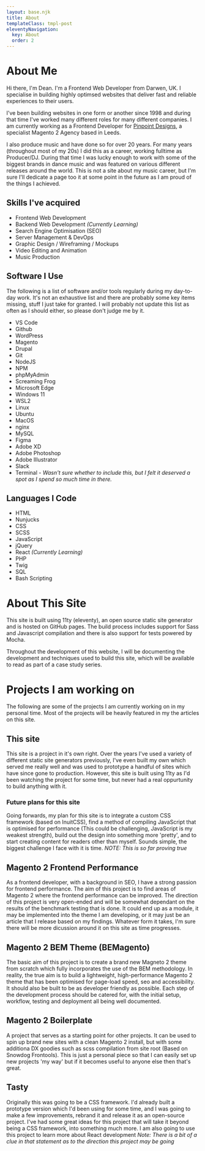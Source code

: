 ```yaml
---
layout: base.njk
title: About
templateClass: tmpl-post
eleventyNavigation:
  key: About
  order: 2
---
```


# About Me

Hi there, I'm Dean. I'm a Frontend Web Developer from Darwen, UK. I specialise in building highly optimsed websites that deliver fast and reliable experiences to their users.

I've been building websites in one form or another since 1998 and during that time I've worked many different roles for many different companies. I am currently working as a Frontend Developer for [Pinpoint Designs](https://www.pinpointdesigns.co.uk/), a specialist Magento 2 Agency based in Leeds.

I also produce music and have done so for over 20 years. For many years (throughout most of my 20s) I did this as a career, working fulltime as Producer/DJ. During that time I was lucky enough to work with some of the biggest brands in dance music and was featured on various different releases around the world. This is not a site about my music career, but I'm sure I'll dedicate a page too it at some point in the future as I am proud of the things I achieved.

## Skills I've acquired

- Frontend Web Development
- Backend Web Development *(Currently Learning)*
- Search Engine Optimisation (SEO)
- Server Management & DevOps
- Graphic Design / Wireframing / Mockups
- Video Editing and Animation
- Music Production

## Software I Use

The following is a list of software and/or tools regularly during my day-to-day work. It's not an exhaustive list and there are probably some key items missing, stuff I just take for granted. I will probably not update this list as often as I should either, so please don't judge me by it.

- VS Code
- Github
- WordPress
- Magento
- Drupal
- Git
- NodeJS
- NPM
- phpMyAdmin
- Screaming Frog
- Microsoft Edge
- Windows 11
- WSL2
- Linux
- Ubuntu
- MacOS
- nginx
- MySQL
- Figma
- Adobe XD
- Adobe Photoshop
- Adobe Illustrator
- Slack
- Terminal - *Wasn't sure whether to include this, but I felt it deserved a spot as I spend so much time in there.*

## Languages I Code

- HTML
- Nunjucks
- CSS
- SCSS
- JavaScript
- jQuery
- React *(Currently Learning)*
- PHP
- Twig
- SQL
- Bash Scripting

# About This Site

This site is built using 11ty (eleventy), an open source static site generator and is hosted on GitHub pages. The build process includes support for Sass and Javascript compilation and there is also support for tests powered by Mocha.

Throughout the development of this website, I will be documenting the development and techniques used to build this site, which will be available to read as part of a case study series.

# Projects I am working on

The following are some of the projects I am currently working on in my personal time. Most of the projects will be heavily featured in my the articles on this site.

## This site

This site is a project in it's own right. Over the years I've used a variety of different static site generators previously, I've even built my own which served me really well and was used to prototype a handful of sites which have since gone to production. However, this site is built using 11ty as I'd been watching the project for some time, but never had a real oppurtunity to build anything with it.

### Future plans for this site

Going forwards, my plan for this site is to integrate a custom CSS framework (based on InuitCSS), find a method of compiling JavaScript that is optimised for performance (This could be challenging, JavaScript is my weakest strength), build out the design into something more 'pretty', and to start creating content for readers other than myself. Sounds simple, the biggest challenge I face with it is time. *NOTE: This is so far proving true*

## Magento 2 Frontend Performance

As a frontend developer, with a background in SEO, I have a strong passion for frontend performance. The aim of this project is to find areas of Magento 2 where the frontend performance can be improved. The direction of this project is very open-ended and will be somewhat dependant on the results of the benchmark testing that is done. It could end up as a module, it may be implemented into the theme I am developing, or it may just be an article that I release based on my findings. Whatever form it takes, I'm sure there will be more dicussion around it on this site as time progresses.

## Magento 2 BEM Theme (BEMagento)

The basic aim of this project is to create a brand new Magneto 2 theme from scratch which fully incorporates the use of the BEM methodology. In reality, the true aim is to build a lightweight, high-performance Magento 2 theme that has been optimised for page-load speed, seo and accessibility. It should also be built to be as developer friendly as possible. Each step of the development process should be catered for, with the initial setup, workflow, testing and deployment all being well documented.

## Magento 2 Boilerplate

A project that serves as a starting point for other projects. It can be used to spin up brand new sites with a clean Magento 2 install, but with some additiona DX goodies such as scss compilation from site root (Based on Snowdog Frontools). This is just a personal piece so that I can easily set up new projects 'my way' but if it becomes useful to anyone else then that's great.

## Tasty

Originally this was going to be a CSS framework. I'd already built a prototype version which I'd been using for some time, and I was going to make a few improvements, rebrand it and release it as an open-source project. I've had some great ideas for this project that will take it beyond being a CSS framework, into something much more. I am also going to use this project to learn more about React development *Note: There is a bit of a clue in that statement as to the direction this project may be going*
